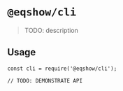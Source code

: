 # `@eqshow/cli`

> TODO: description

## Usage

```
const cli = require('@eqshow/cli');

// TODO: DEMONSTRATE API
```
